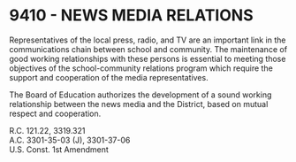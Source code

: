 9410 - NEWS MEDIA RELATIONS
===========================

Representatives of the local press, radio, and TV are an important link
in the communications chain between school and community. The
maintenance of good working relationships with these persons is
essential to meeting those objectives of the school-community relations
program which require the support and cooperation of the media
representatives.

The Board of Education authorizes the development of a sound working
relationship between the news media and the District, based on mutual
respect and cooperation.

R.C. 121.22, 3319.321\
 A.C. 3301-35-03 (J), 3301-37-06\
 U.S. Const. 1st Amendment
